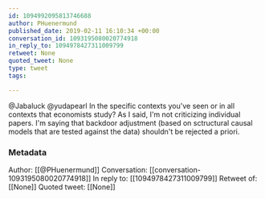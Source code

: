```yaml
---
id: 1094992095813746688
author: PHuenermund
published_date: 2019-02-11 16:10:34 +00:00
conversation_id: 1093195080020774918
in_reply_to: 1094978427311009799
retweet: None
quoted_tweet: None
type: tweet
tags:

---
```


@Jabaluck @yudapearl In the specific contexts you've seen or in all contexts that economists study? As I said, I'm not criticizing individual papers. I'm saying that backdoor adjustment (based on sctructural causal models that are tested against the data) shouldn't be rejected a priori.

### Metadata

Author: [[@PHuenermund]]
Conversation: [[conversation-1093195080020774918]]
In reply to: [[1094978427311009799]]
Retweet of: [[None]]
Quoted tweet: [[None]]
